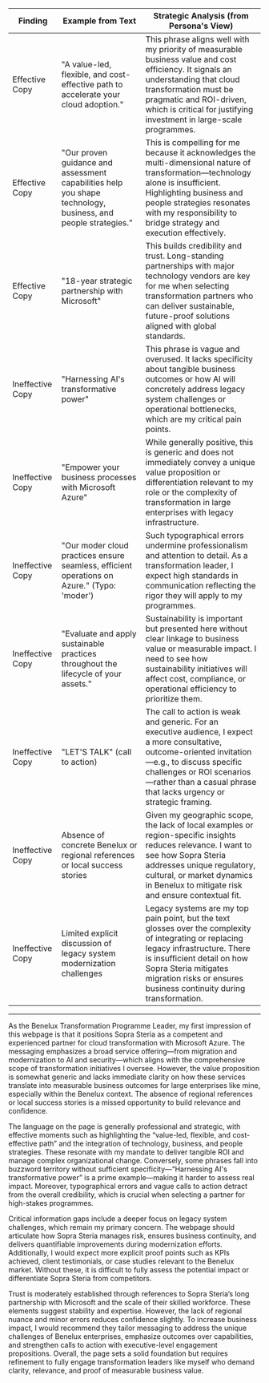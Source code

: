 | Finding          | Example from Text                                                                                                  | Strategic Analysis (from Persona's View)                                                                                                                                                                                                                           |
| ---------------- | ----------------------------------------------------------------------------------------------------------------- | ------------------------------------------------------------------------------------------------------------------------------------------------------------------------------------------------------------------------------------------------------------------ |
| Effective Copy   | "A value-led, flexible, and cost-effective path to accelerate your cloud adoption."                               | This phrase aligns well with my priority of measurable business value and cost efficiency. It signals an understanding that cloud transformation must be pragmatic and ROI-driven, which is critical for justifying investment in large-scale programmes.          |
| Effective Copy   | "Our proven guidance and assessment capabilities help you shape technology, business, and people strategies."    | This is compelling for me because it acknowledges the multi-dimensional nature of transformation—technology alone is insufficient. Highlighting business and people strategies resonates with my responsibility to bridge strategy and execution effectively.       |
| Effective Copy   | "18-year strategic partnership with Microsoft"                                                                     | This builds credibility and trust. Long-standing partnerships with major technology vendors are key for me when selecting transformation partners who can deliver sustainable, future-proof solutions aligned with global standards.                                  |
| Ineffective Copy | "Harnessing AI's transformative power"                                                                             | This phrase is vague and overused. It lacks specificity about tangible business outcomes or how AI will concretely address legacy system challenges or operational bottlenecks, which are my critical pain points.                                                     |
| Ineffective Copy | "Empower your business processes with Microsoft Azure"                                                             | While generally positive, this is generic and does not immediately convey a unique value proposition or differentiation relevant to my role or the complexity of transformation in large enterprises with legacy infrastructure.                                       |
| Ineffective Copy | "Our moder cloud practices ensure seamless, efficient operations on Azure." (Typo: 'moder')                       | Such typographical errors undermine professionalism and attention to detail. As a transformation leader, I expect high standards in communication reflecting the rigor they will apply to my programmes.                                                             |
| Ineffective Copy | "Evaluate and apply sustainable practices throughout the lifecycle of your assets."                                | Sustainability is important but presented here without clear linkage to business value or measurable impact. I need to see how sustainability initiatives will affect cost, compliance, or operational efficiency to prioritize them.                                   |
| Ineffective Copy | "LET'S TALK" (call to action)                                                                                       | The call to action is weak and generic. For an executive audience, I expect a more consultative, outcome-oriented invitation—e.g., to discuss specific challenges or ROI scenarios—rather than a casual phrase that lacks urgency or strategic framing.                |
| Ineffective Copy | Absence of concrete Benelux or regional references or local success stories                                          | Given my geographic scope, the lack of local examples or region-specific insights reduces relevance. I want to see how Sopra Steria addresses unique regulatory, cultural, or market dynamics in Benelux to mitigate risk and ensure contextual fit.                   |
| Ineffective Copy | Limited explicit discussion of legacy system modernization challenges                                              | Legacy systems are my top pain point, but the text glosses over the complexity of integrating or replacing legacy infrastructure. There is insufficient detail on how Sopra Steria mitigates migration risks or ensures business continuity during transformation.     |

---

As the Benelux Transformation Programme Leader, my first impression of this webpage is that it positions Sopra Steria as a competent and experienced partner for cloud transformation with Microsoft Azure. The messaging emphasizes a broad service offering—from migration and modernization to AI and security—which aligns with the comprehensive scope of transformation initiatives I oversee. However, the value proposition is somewhat generic and lacks immediate clarity on how these services translate into measurable business outcomes for large enterprises like mine, especially within the Benelux context. The absence of regional references or local success stories is a missed opportunity to build relevance and confidence.

The language on the page is generally professional and strategic, with effective moments such as highlighting the “value-led, flexible, and cost-effective path” and the integration of technology, business, and people strategies. These resonate with my mandate to deliver tangible ROI and manage complex organizational change. Conversely, some phrases fall into buzzword territory without sufficient specificity—“Harnessing AI's transformative power” is a prime example—making it harder to assess real impact. Moreover, typographical errors and vague calls to action detract from the overall credibility, which is crucial when selecting a partner for high-stakes programmes.

Critical information gaps include a deeper focus on legacy system challenges, which remain my primary concern. The webpage should articulate how Sopra Steria manages risk, ensures business continuity, and delivers quantifiable improvements during modernization efforts. Additionally, I would expect more explicit proof points such as KPIs achieved, client testimonials, or case studies relevant to the Benelux market. Without these, it is difficult to fully assess the potential impact or differentiate Sopra Steria from competitors.

Trust is moderately established through references to Sopra Steria’s long partnership with Microsoft and the scale of their skilled workforce. These elements suggest stability and expertise. However, the lack of regional nuance and minor errors reduces confidence slightly. To increase business impact, I would recommend they tailor messaging to address the unique challenges of Benelux enterprises, emphasize outcomes over capabilities, and strengthen calls to action with executive-level engagement propositions. Overall, the page sets a solid foundation but requires refinement to fully engage transformation leaders like myself who demand clarity, relevance, and proof of measurable business value.